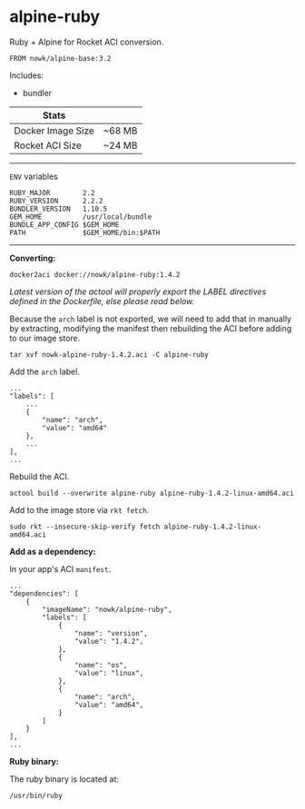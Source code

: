 # alpine-ruby

Ruby + Alpine for Rocket ACI conversion.

    FROM nowk/alpine-base:3.2


Includes:

* bundler


| Stats             |         |
| ----------------- | ------- |
| Docker Image Size | ~68 MB  |
| Rocket ACI Size   | ~24 MB  |

---

`ENV` variables

    RUBY_MAJOR        2.2
    RUBY_VERSION      2.2.2
    BUNDLER_VERSION   1.10.5
    GEM_HOME          /usr/local/bundle
    BUNDLE_APP_CONFIG $GEM_HOME
    PATH              $GEM_HOME/bin:$PATH

---

__Converting:__

    docker2aci docker://nowk/alpine-ruby:1.4.2

*Latest version of the actool will properly export the LABEL directives defined 
in the Dockerfile, else please read below.*

Because the `arch` label is not exported, we will need to add that in manually 
by extracting, modifying the manifest then rebuilding the ACI before adding to
our image store.

    tar xvf nowk-alpine-ruby-1.4.2.aci -C alpine-ruby

Add the `arch` label.

    ...
    "labels": [
        ...
        {
            "name": "arch",
            "value": "amd64"
        },
        ...
    ],
    ...

Rebuild the ACI.

    actool build --overwrite alpine-ruby alpine-ruby-1.4.2-linux-amd64.aci

Add to the image store via `rkt fetch`.

    sudo rkt --insecure-skip-verify fetch alpine-ruby-1.4.2-linux-amd64.aci

__Add as a dependency:__

In your app's ACI `manifest`.

    ...
    "dependencies": [
        {
            "imageName": "nowk/alpine-ruby",
            "labels": [
                {
                    "name": "version",
                    "value": "1.4.2",
                },
                {
                    "name": "os",
                    "value": "linux",
                },
                {
                    "name": "arch",
                    "value": "amd64",
                }
            ]
        }
    ],
    ...

__Ruby binary:__

The ruby binary is located at:

    /usr/bin/ruby

